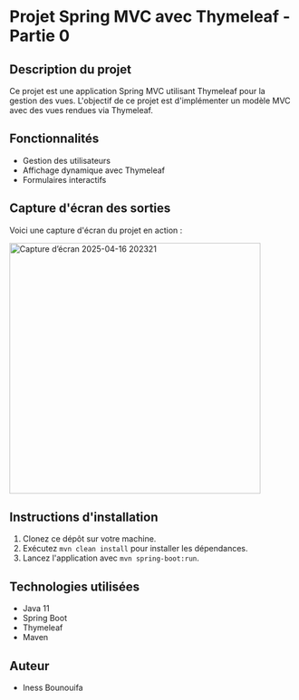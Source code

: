# Projet Spring MVC avec Thymeleaf - Partie 0

## Description du projet
Ce projet est une application Spring MVC utilisant Thymeleaf pour la gestion des vues. L'objectif de ce projet est d'implémenter un modèle MVC avec des vues rendues via Thymeleaf.

## Fonctionnalités
- Gestion des utilisateurs
- Affichage dynamique avec Thymeleaf
- Formulaires interactifs

## Capture d'écran des sorties
Voici une capture d'écran du projet en action :

<img width="443" alt="Capture d’écran 2025-04-16 202321" src="https://github.com/user-attachments/assets/5ec01273-0a72-4097-bd23-d5e7ee2dd626" />


## Instructions d'installation
1. Clonez ce dépôt sur votre machine.
2. Exécutez `mvn clean install` pour installer les dépendances.
3. Lancez l'application avec `mvn spring-boot:run`.

## Technologies utilisées
- Java 11
- Spring Boot
- Thymeleaf
- Maven

## Auteur
- Iness Bounouifa
